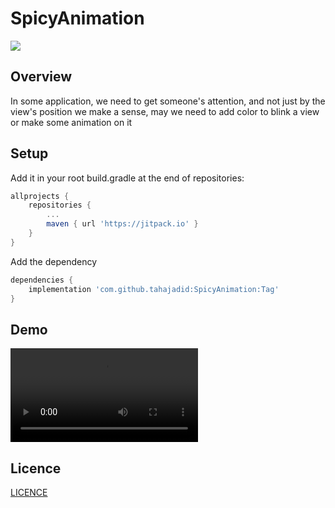 # SpicyAnimation
[![](https://jitpack.io/v/tahajadid/SpicyAnimation.svg)](https://jitpack.io/#tahajadid/SpicyAnimation)

## Overview
In some application, we need to get someone's attention, and not just by the view's position we make a sense, may we need to add color to blink a view or make some animation on it


## Setup
Add it in your root build.gradle at the end of repositories:

```groovy
allprojects {
	repositories {
		...
		maven { url 'https://jitpack.io' }
	}
}
```

Add the dependency

```groovy
dependencies {
	implementation 'com.github.tahajadid:SpicyAnimation:Tag'
}
```

## Demo

![Demonstration](/demo.mp4)

## Licence

[LICENCE](https://github.com/tahajadid/SpicyAnimation/blob/develop/LICENSE)

